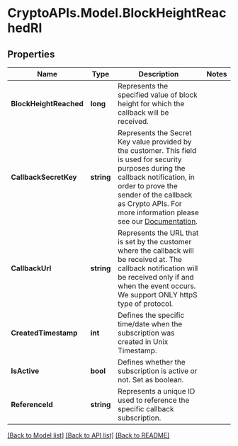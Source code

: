 # CryptoAPIs.Model.BlockHeightReachedRI

## Properties

Name | Type | Description | Notes
------------ | ------------- | ------------- | -------------
**BlockHeightReached** | **long** | Represents the specified value of block height for which the callback will be received. | 
**CallbackSecretKey** | **string** | Represents the Secret Key value provided by the customer. This field is used for security purposes during the callback notification, in order to prove the sender of the callback as Crypto APIs. For more information please see our [Documentation](https://developers.cryptoapis.io/technical-documentation/general-information/callbacks#callback-security). | 
**CallbackUrl** | **string** | Represents the URL that is set by the customer where the callback will be received at. The callback notification will be received only if and when the event occurs. We support ONLY httpS type of protocol. | 
**CreatedTimestamp** | **int** | Defines the specific time/date when the subscription was created in Unix Timestamp. | 
**IsActive** | **bool** | Defines whether the subscription is active or not. Set as boolean. | 
**ReferenceId** | **string** | Represents a unique ID used to reference the specific callback subscription. | 

[[Back to Model list]](../README.md#documentation-for-models) [[Back to API list]](../README.md#documentation-for-api-endpoints) [[Back to README]](../README.md)

